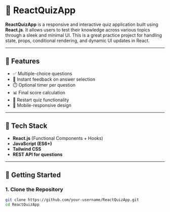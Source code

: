 # 🧠 ReactQuizApp

**ReactQuizApp** is a responsive and interactive quiz application built using **React.js**. It allows users to test their knowledge across various topics through a sleek and minimal UI. This is a great practice project for handling state, props, conditional rendering, and dynamic UI updates in React.

---

## 🎯 Features

- ✅ Multiple-choice questions
- 🔁 Instant feedback on answer selection
- ⏱️ Optional timer per question
- 📊 Final score calculation
- 🔄 Restart quiz functionality
- 📱 Mobile-responsive design

---

## 🧰 Tech Stack

- **React.js** (Functional Components + Hooks)
- **JavaScript (ES6+)**
- **Tailwind CSS** 
- **REST API for questions**

---

## 🚀 Getting Started

### 1. Clone the Repository

```bash
git clone https://github.com/your-username/ReactQuizApp.git
cd ReactQuizApp
